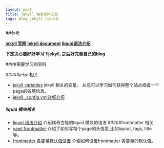 ```yaml
---
layout: post
title: jekyll 相关资料汇总
tags: blog jekyll liquid
---
```


##参考

[**jekyll 官网**](http://jekyllrb.com/)
[**jekyll document**](http://jekyllrb.com/docs/home/)
[**liquid语法介绍**](https://github.com/Shopify/liquid/wiki/Liquid-for-Designers)

**下定决心要好好学习下jekyll, 之后好完善自己的blog**

####需要学习的资料

#####jekyll相关
* [jekyll variables](http://jekyllrb.com/docs/variables/)  jekyll 相关的变量， 从总可以学习如何获得整个站点或者一个page的各项信息。
* [jekyll _config.yml详细介绍](http://jekyllrb.com/docs/configuration/)
##### liquid 模块相关
* [liquid 语法介绍](https://github.com/Shopify/liquid/wiki/Liquid-for-Designers) 介绍稀奇古怪的liquid 模块的语法
#####frontmatter 相关
* [yaml frontmatter](http://jekyllrb.com/docs/frontmatter/) 介绍了如何写每个page的头信息,比如layout, tags, title 等。
* [frontmatter 各变量默认值设置](http://jekyllrb.com/docs/configuration/#front-matter-defaults) 介绍如何设置frontmatter 各变量的默认值。
